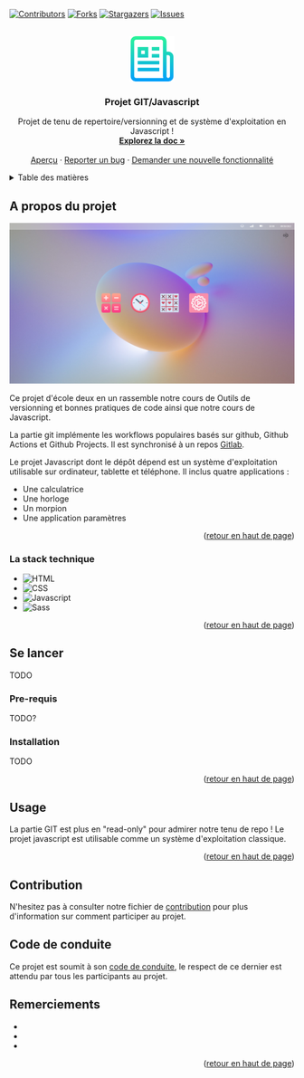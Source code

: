 <a name="readme-top"></a>

[![Contributors][contributors-shield]][contributors-url]
[![Forks][forks-shield]][forks-url]
[![Stargazers][stars-shield]][stars-url]
[![Issues][issues-shield]][issues-url]



<!-- PROJECT LOGO -->
<br />
<div align="center">
  <a href="https://github.com/maithi-trandiep/Project-GIT/">
    <img src="readme/logo.png" alt="Logo" width="80" height="80">
  </a>

<h3 align="center">Projet GIT/Javascript</h3>

  <p align="center">
    Projet de tenu de repertoire/versionning et de système d'exploitation en Javascript !
    <br />
    <a href="https://github.com/maithi-trandiep/Project-GIT/"><strong>Explorez la doc »</strong></a>
    <br />
    <br />
    <a href="https://github.com/maithi-trandiep/Project-GIT/">Aperçu</a> <!-- TODO !-->
    ·
    <a href="https://github.com/maithi-trandiep/Project-GIT/issues">Reporter un bug</a>
    ·
    <a href="https://github.com/maithi-trandiep/Project-GIT/issues">Demander une nouvelle fonctionnalité</a>
  </p>
</div>




<details>
  <summary>Table des matières</summary>
  <ol>
    <li>
      <a href="#a-propos-du-projet">A propos du projet</a>
      <ul>
        <li><a href="#la-stack-technique">La stack technique</a></li>
      </ul>
    </li>
    <li>
      <a href="#se-lancer">Se lancer</a>
      <ul>
        <li><a href="#pre-requis">Pre-requis</a></li>
        <li><a href="#installation">Installation</a></li>
      </ul>
    </li>
    <li><a href="#usage">Usage</a></li>
    <li><a href="#contribution">Contribution</a></li>
    <li><a href="#code-de-conduite">Code de conduite</a></li>
    <li><a href="#remerciements">Remerciements</a></li>
  </ol>
</details>




## A propos du projet

[![Product Name Screen Shot][product-screenshot]](https://example.com) <!-- TODO !-->

Ce projet d'école deux en un rassemble notre cours de Outils de versionning et bonnes pratiques de code ainsi que notre cours de Javascript.

La partie git implémente les workflows populaires basés sur github, Github Actions et Github Projects. Il est synchronisé à un repos [Gitlab](gitlab.com).

Le projet Javascript dont le dépôt dépend est un système d'exploitation utilisable sur ordinateur, tablette et téléphone. Il inclus quatre applications :
- Une calculatrice
- Une horloge
- Un morpion
- Une application paramètres

<p align="right">(<a href="#readme-top">retour en haut de page</a>)</p>



### La stack technique

* ![HTML][HTML-img]
* ![CSS][CSS-img]
* ![Javascript][Javascript-img]
* ![Sass][Sass-img]

<p align="right">(<a href="#readme-top">retour en haut de page</a>)</p>




## Se lancer

TODO

### Pre-requis

TODO?

### Installation

TODO

<p align="right">(<a href="#readme-top">retour en haut de page</a>)</p>



<!-- USAGE EXAMPLES -->
## Usage

La partie GIT est plus en "read-only" pour admirer notre tenu de repo ! Le projet javascript est utilisable comme un système d'exploitation classique.

<p align="right">(<a href="#readme-top">retour en haut de page</a>)</p>



<!-- CONTRIBUTING -->
## Contribution

N'hesitez pas à consulter notre fichier de [contribution](CONTRIBUTING.md) pour plus d'information sur comment participer au projet.

## Code de conduite

Ce projet est soumit à son [code de conduite](CODE_OF_CONDUCT.md), le respect de ce dernier est attendu par tous les participants au projet.

## Remerciements

* []()
* []()
* []()

<p align="right">(<a href="#readme-top">retour en haut de page</a>)</p>


[contributors-shield]: https://img.shields.io/github/contributors/maithi-trandiep/Project-GIT.svg?style=for-the-badge
[contributors-url]: https://github.com/maithi-trandiep/Project-GIT/graphs/contributors
[forks-shield]: https://img.shields.io/github/forks/maithi-trandiep/Project-GIT.svg?style=for-the-badge
[forks-url]: https://github.com/maithi-trandiep/Project-GIT/network/members
[stars-shield]: https://img.shields.io/github/stars/maithi-trandiep/Project-GIT.svg?style=for-the-badge
[stars-url]: https://github.com/maithi-trandiep/Project-GIT/stargazers
[issues-shield]: https://img.shields.io/github/issues/maithi-trandiep/Project-GIT.svg?style=for-the-badge
[issues-url]: https://github.com/maithi-trandiep/Project-GIT/issues
[product-screenshot]: readme/screenshotJS.png
[Javascript-img]: https://img.shields.io/badge/-Javascript-F7DF1E?logo=javascript&logoColor=white&style=for-the-badge
[HTML-img]: https://img.shields.io/badge/-html-E34F26?logo=html5&logoColor=white&style=for-the-badge
[CSS-img]: https://img.shields.io/badge/-CSS-1572B6?logo=css3&logoColor=white&style=for-the-badge
[Sass-img]: https://img.shields.io/badge/-Sass-CC6699?logo=sass3&logoColor=white&style=for-the-badge
